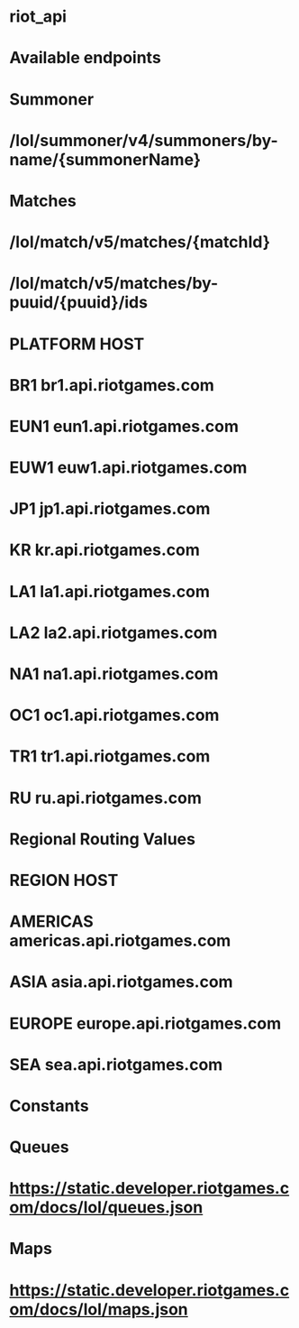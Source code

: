 # riot_api

# Available endpoints

# Summoner

# /lol/summoner/v4/summoners/by-name/{summonerName}

# Matches

# /lol/match/v5/matches/{matchId}

# /lol/match/v5/matches/by-puuid/{puuid}/ids

# PLATFORM HOST

# BR1 br1.api.riotgames.com

# EUN1 eun1.api.riotgames.com

# EUW1 euw1.api.riotgames.com

# JP1 jp1.api.riotgames.com

# KR kr.api.riotgames.com

# LA1 la1.api.riotgames.com

# LA2 la2.api.riotgames.com

# NA1 na1.api.riotgames.com

# OC1 oc1.api.riotgames.com

# TR1 tr1.api.riotgames.com

# RU ru.api.riotgames.com

# Regional Routing Values

# REGION HOST

# AMERICAS americas.api.riotgames.com

# ASIA asia.api.riotgames.com

# EUROPE europe.api.riotgames.com

# SEA sea.api.riotgames.com

# Constants

# Queues

# https://static.developer.riotgames.com/docs/lol/queues.json

# Maps

# https://static.developer.riotgames.com/docs/lol/maps.json
